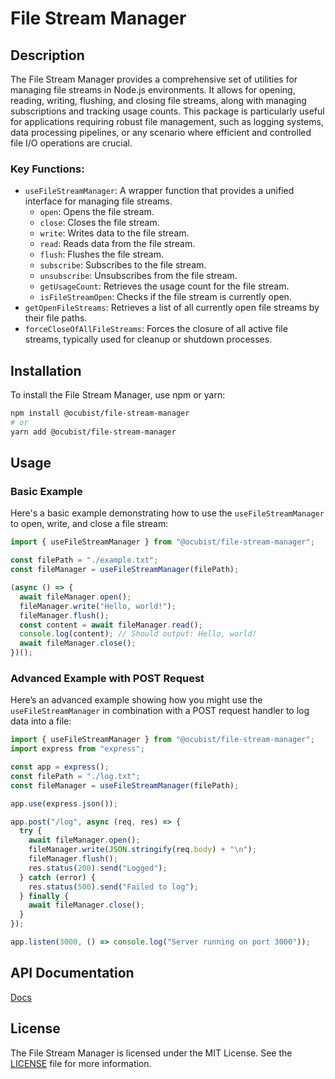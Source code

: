 # File Stream Manager

## Description

The File Stream Manager provides a comprehensive set of utilities for managing file streams in Node.js environments. It allows for opening, reading, writing, flushing, and closing file streams, along with managing subscriptions and tracking usage counts. This package is particularly useful for applications requiring robust file management, such as logging systems, data processing pipelines, or any scenario where efficient and controlled file I/O operations are crucial.

### Key Functions:

- `useFileStreamManager`: A wrapper function that provides a unified interface for managing file streams.
  - `open`: Opens the file stream.
  - `close`: Closes the file stream.
  - `write`: Writes data to the file stream.
  - `read`: Reads data from the file stream.
  - `flush`: Flushes the file stream.
  - `subscribe`: Subscribes to the file stream.
  - `unsubscribe`: Unsubscribes from the file stream.
  - `getUsageCount`: Retrieves the usage count for the file stream.
  - `isFileStreamOpen`: Checks if the file stream is currently open.
- `getOpenFileStreams`: Retrieves a list of all currently open file streams by their file paths.
- `forceCloseOfAllFileStreams`: Forces the closure of all active file streams, typically used for cleanup or shutdown processes.

## Installation

To install the File Stream Manager, use npm or yarn:

```bash
npm install @ocubist/file-stream-manager
# or
yarn add @ocubist/file-stream-manager
```

## Usage

### Basic Example

Here's a basic example demonstrating how to use the `useFileStreamManager` to open, write, and close a file stream:

```typescript
import { useFileStreamManager } from "@ocubist/file-stream-manager";

const filePath = "./example.txt";
const fileManager = useFileStreamManager(filePath);

(async () => {
  await fileManager.open();
  fileManager.write("Hello, world!");
  fileManager.flush();
  const content = await fileManager.read();
  console.log(content); // Should output: Hello, world!
  await fileManager.close();
})();
```

### Advanced Example with POST Request

Here’s an advanced example showing how you might use the `useFileStreamManager` in combination with a POST request handler to log data into a file:

```typescript
import { useFileStreamManager } from "@ocubist/file-stream-manager";
import express from "express";

const app = express();
const filePath = "./log.txt";
const fileManager = useFileStreamManager(filePath);

app.use(express.json());

app.post("/log", async (req, res) => {
  try {
    await fileManager.open();
    fileManager.write(JSON.stringify(req.body) + "\n");
    fileManager.flush();
    res.status(200).send("Logged");
  } catch (error) {
    res.status(500).send("Failed to log");
  } finally {
    await fileManager.close();
  }
});

app.listen(3000, () => console.log("Server running on port 3000"));
```

## API Documentation

[Docs](https://ocubist.github.io/file-stream-manager/)

## License

The File Stream Manager is licensed under the MIT License. See the [LICENSE](LICENSE.md) file for more information.
